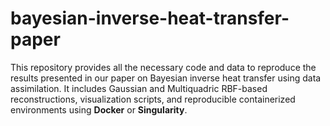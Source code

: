 # bayesian-inverse-heat-transfer-paper
This repository provides all the necessary code and data to reproduce the results presented in our paper on Bayesian inverse heat transfer using data assimilation. It includes Gaussian and Multiquadric RBF-based reconstructions, visualization scripts, and reproducible containerized environments using **Docker** or **Singularity**.
